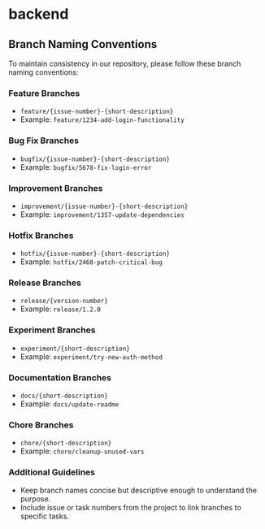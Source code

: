 # backend
## Branch Naming Conventions

To maintain consistency in our repository, please follow these branch naming conventions:

### Feature Branches
- `feature/{issue-number}-{short-description}`
- Example: `feature/1234-add-login-functionality`

### Bug Fix Branches
- `bugfix/{issue-number}-{short-description}`
- Example: `bugfix/5678-fix-login-error`

### Improvement Branches
- `improvement/{issue-number}-{short-description}`
- Example: `improvement/1357-update-dependencies`

### Hotfix Branches
- `hotfix/{issue-number}-{short-description}`
- Example: `hotfix/2468-patch-critical-bug`

### Release Branches
- `release/{version-number}`
- Example: `release/1.2.0`

### Experiment Branches
- `experiment/{short-description}`
- Example: `experiment/try-new-auth-method`

### Documentation Branches
- `docs/{short-description}`
- Example: `docs/update-readme`

### Chore Branches
- `chore/{short-description}`
- Example: `chore/cleanup-unused-vars`

### Additional Guidelines
- Keep branch names concise but descriptive enough to understand the purpose.
- Include issue or task numbers from the project to link branches to specific tasks.
